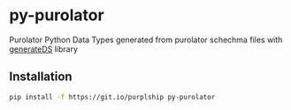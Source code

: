 # py-purolator

Purolator Python Data Types generated from purolator schechma files with [generateDS](http://www.davekuhlman.org/generateDS.html) library

## Installation

```bash
pip install -f https://git.io/purplship py-purolator
```